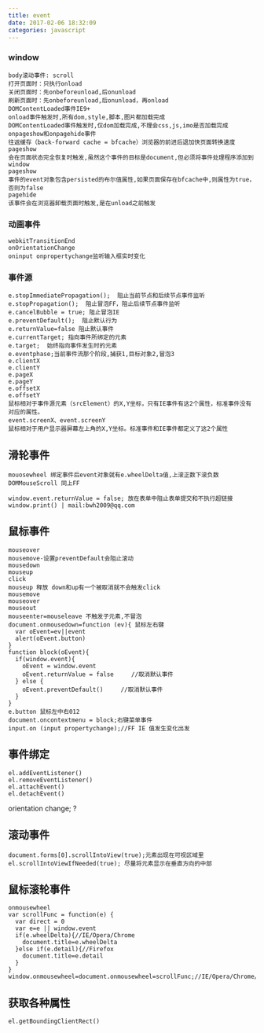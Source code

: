 ```yaml
---
title: event
date: 2017-02-06 18:32:09
categories: javascript
---
```


### window
    body滚动事件: scroll
    打开页面时：只执行onload
    关闭页面时：先onbeforeunload,后onunload
    刷新页面时：先onbeforeunload,后onunload，再onload
    DOMContentLoaded事件IE9+
    onload事件触发时,所有dom,style,脚本,图片都加载完成
    DOMContentLoaded事件触发时,仅dom加载完成,不理会css,js,imo是否加载完成
    onpageshow和onpagehide事件
    往返缓存（back-forward cache = bfcache）浏览器的前进后退加快页面转换速度
    pageshow
    会在页面状态完全恢复时触发,虽然这个事件的目标是document,但必须将事件处理程序添加到window
    pageshow
    事件的event对象包含persisted的布尔值属性,如果页面保存在bfcache中,则属性为true，否则为false
    pagehide
    该事件会在浏览器卸载页面时触发,是在unload之前触发

### 动画事件
    webkitTransitionEnd
    onOrientationChange
    oninput onpropertychange监听输入框实时变化

### 事件源
    e.stopImmediatePropagation();  阻止当前节点和后续节点事件监听
    e.stopPropagation();  阻止冒泡FF，阻止后续节点事件监听
    e.cancelBubble = true; 阻止冒泡IE
    e.preventDefault();  阻止默认行为
    e.returnValue=false 阻止默认事件
    e.currentTarget; 指向事件所绑定的元素
    e.target;  始终指向事件发生时的元素
    e.eventphase;当前事件流那个阶段,捕获1,目标对象2,冒泡3
    e.clientX
    e.clientY
    e.pageX
    e.pageY
    e.offsetX
    e.offsetY
    鼠标相对于事件源元素（srcElement）的X,Y坐标，只有IE事件有这2个属性，标准事件没有对应的属性。
    event.screenX、event.screenY
    鼠标相对于用户显示器屏幕左上角的X,Y坐标。标准事件和IE事件都定义了这2个属性


## 滑轮事件
    mouosewheel 绑定事件后event对象就有e.wheelDelta值,上滚正数下滚负数
    DOMMouseScroll 同上FF

    window.event.returnValue = false; 放在表单中阻止表单提交和不执行超链接
    window.print() | mail:bwh2009@qq.com

## 鼠标事件
    mouseover
    mousemove-设置preventDefault会阻止滚动
    mousedown
    mouseup
    click
    mouseup 释放 down和up有一个被取消就不会触发click
    mousemove
    mouseover
    mouseout
    mouseenter=mouseleave 不触发子元素,不冒泡
    document.onmousedown=function (ev){ 鼠标左右键
      var oEvent=ev||event
      alert(oEvent.button)
    }
    function block(oEvent){
      if(window.event){
        oEvent = window.event
        oEvent.returnValue = false     //取消默认事件
      } else {
        oEvent.preventDefault()     //取消默认事件
      }
    }
    e.button 鼠标左中右012
    document.oncontextmenu = block;右键菜单事件
    input.on (input propertychange);//FF IE 值发生变化出发

## 事件绑定
    el.addEventListener()
    el.removeEventListener() 
    el.attachEvent()
    el.detachEvent()

orientation change; ?

## 滚动事件
    document.forms[0].scrollIntoView(true);元素出现在可视区域里
    el.scrollIntoViewIfNeeded(true); 尽量将元素显示在垂直方向的中部

## 鼠标滚轮事件
    onmousewheel
    var scrollFunc = function(e) {
      var direct = 0
      var e=e || window.event
      if(e.wheelDelta){//IE/Opera/Chrome
        document.title=e.wheelDelta
      }else if(e.detail){//Firefox
        document.title=e.detail
      }
    }
    window.onmousewheel=document.onmousewheel=scrollFunc;//IE/Opera/Chrome/Safari

## 获取各种属性
    el.getBoundingClientRect()

